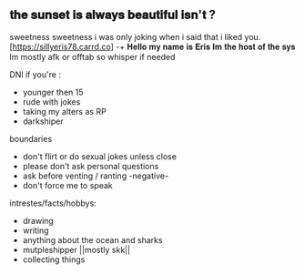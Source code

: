 ## 𝐭𝐡𝐞 𝐬𝐮𝐧𝐬𝐞𝐭 𝐢𝐬 𝐚𝐥𝐰𝐚𝐲𝐬 𝐛𝐞𝐚𝐮𝐭𝐢𝐟𝐮𝐥 𝐢𝐬𝐧'𝐭 ?
sweetness sweetness i was only joking when i said that i liked you.
[https://sillyeris78.carrd.co]
-+
𝐇𝐞𝐥𝐥𝐨 𝐦𝐲 𝐧𝐚𝐦𝐞 𝐢𝐬 𝐄𝐫𝐢𝐬 𝐈𝐦 𝐭𝐡𝐞 𝐡𝐨𝐬𝐭 𝐨𝐟 𝐭𝐡𝐞 𝐬𝐲𝐬
lm mostly afk or offtab so whisper if needed

DNl if you're :
- younger then 15
- rude with jokes 
- taking my alters as RP
- darkshiper

boundaries 
- don't flirt or do sexual jokes unless close
- please don't ask personal questions 
- ask before venting / ranting -negative-
- don't force me to speak

intrestes/facts/hobbys:
- drawing
- writing
- anything about the ocean and sharks
- mutpleshipper ||mostly skk||
- collecting things 

